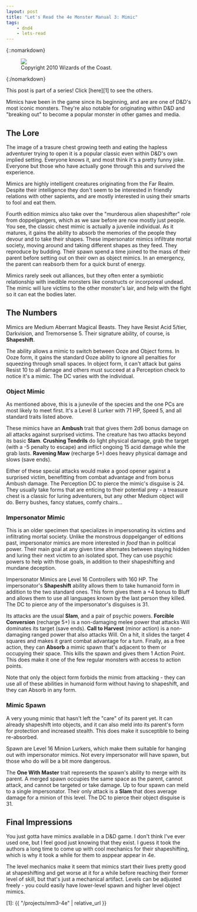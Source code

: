 ```yaml
---
layout: post
title: "Let's Read the 4e Monster Manual 3: Mimic"
tags:
    - dnd4
    - lets-read
---
```


{::nomarkdown}
<figure class="center">
  <img src="{{ "/assets/wir-mm3-4e-mimic.png" | absolute_url }}"/>
  <figcaption>
    Copyright 2010 Wizards of the Coast.
  </figcaption>
</figure>
{:/nomarkdown}

This post is part of a series! Click [here][1] to see the others.

Mimics have been in the game since its beginning, and are are one of D&D's most
iconic monsters. They're also notable for originating within D&D and "breaking
out" to become a popular monster in other games and media.

## The Lore

The image of a trasure chest growing teeth and eating the hapless adventurer
trying to open it is a popular classic even within D&D's own implied
setting. Everyone knows it, and most think it's a pretty funny joke. Everyone
but those who have actually gone through this and survived the experience.

Mimics are highly intelligent creatures originating from the Far Realm. Despite
their intelligence they don't seem to be interested in friendly relations with
other sapients, and are mostly interested in using their smarts to fool and eat
them.

Fourth edition mimics also take over the "murderous alien shapeshifter" role
from doppelgangers, which as we saw before are now mostly just people. You see,
the classic chest mimic is actually a juvenile individual. As it matures, it
gains the ability to absorb the memories of the people they devour and to take
their shapes. These impersonator mimics infiltrate mortal society, moving around
and taking different shapes as they feed. They reproduce by budding. Their spawn
spend a time joined to the mass of their parent before setting out on their own
as object mimics. In an emergency, the parent can reabsorb them for a quick
burst of energy.

Mimics rarely seek out alliances, but they often enter a symbiotic relationship
with inedible monsters like constructs or incorporeal undead. The mimic will
lure victims to the other monster's lair, and help with the fight so it can eat
the bodies later.

## The Numbers

Mimics are Medium Aberrant Magical Beasts. They have Resist Acid 5/tier,
Darkvision, and Tremorsense 5. Their signature ability, of course, is
**Shapeshift**.

The ability allows a mimic to switch between Ooze and Object forms. In Ooze
form, it gains the standard Ooze ability to ignore all penalties for squeezing
through small spaces. In object form, it can't attack but gains Resist 10 to all
damage and others must succeed at a Perception check to notice it's a mimic. The
DC varies with the individual.

### Object Mimic

As mentioned above, this is a junevile of the species and the one PCs are most
likely to meet first. It's a Level 8 Lurker with 71 HP, Speed 5, and all
standard traits listed above.

These mimics have an **Ambush** trait that gives them 2d6 bonus damage on all
attacks against surprised victims. The creature has two attacks beyond its basic
**Slam**.  **Crushing Tendrils** do light physical damage, grab the target (with
a -5 penalty to escape) and inflict ongoing 15 acid damage while the grab
lasts. **Ravening Maw** (recharge 5+) does heavy physical damage and slows (save
ends).

Either of these special attacks would make a good opener against a surprised
victim, benefitting from combat advantage and from bonus Ambush damage. The
Perception DC to pierce the mimic's disguise is 24. They usually take forms that
are enticing to their potential prey - a treasure chest is a classic for luring
adventurers, but any other Medium object will do. Berry bushes, fancy statues,
comfy chairs...

### Impersonator Mimic

This is an older specimen that specializes in impersonating its victims and
infiltrating mortal society. Unlike the monstrous doppelganger of editions past,
impersonator mimics are more interested in _food_ than in political power. Their
main goal at any given time alternates between staying hidden and luring their
next victim to an isolated spot. They can use psychic powers to help with those
goals, in addition to their shapeshifting and mundane deception.

Impersonator Mimics are Level 16 Controllers with 160 HP. The impersonator's
**Shapeshift** ability allows them to take humanoid form in addition to the two
standard ones. This form gives them a +4 bonus to Bluff and allows them to use
all languages known by the last person they killed. The DC to pierce any of the
impersonator's disguises is 31.

Its attacks are the usual **Slam**, and a pair of psychic powers. **Forcible
Conversion** (recharge 5+) is a non-damaging melee power that attacks Will
dominates its target (save ends). **Call to Harvest** (minor action) is a
non-damaging ranged power that also attacks Will. On a hit, it slides the target
4 squares and makes it grant combat advantage for a turn. Finally, as a free
action, they can **Absorb** a mimic spawn that's adjacent to them or occupying
their space. This kills the spawn and gives them 1 Action Point. This does make
it one of the few regular monsters with access to action points.

Note that only the object form forbids the mimic from attacking - they can use
all of these abilities in humanoid form without having to shapeshift, and they
can Absorb in any form.

### Mimic Spawn

A very young mimic that hasn't left the "care" of its parent yet. It can already
shapeshift into objects, and it can also meld into its parent's form for
protection and increased stealth. This does make it susceptible to being
re-absorbed.

Spawn are Level 16 Minion Lurkers, which make them suitable for hanging out with
impersonator mimics. Not every impersonator will have spawn, but those who do
will be a bit more dangerous.

The **One With Master** trait represents the spawn's ability to merge with its
parent. A merged spawn occupies the same space as the parent, cannot attack, and
cannot be targeted or take damage. Up to four spawn can meld to a single
impersonator. Their only attack is a **Slam** that does average damage for a
minion of this level. The DC to pierce their object disguise is 31.

## Final Impressions

You just gotta have mimics available in a D&D game. I don't think I've ever used
one, but I feel good just knowing that they exist. I guess it took the authors
a long time to come up with cool mechanics for their shapeshifting, which is why
it took a while for them to asppear appear in 4e.

The level mechanics make it seem that mimics start their lives pretty good at
shapeshifting and get worse at it for a while before reaching their former level
of skill, but that's just a mechanical artifact. Levels can be adjusted freely -
you could easily have lower-level spawn and higher level object mimics.

[1]: {{ "/projects/mm3-4e" | relative_url }}
